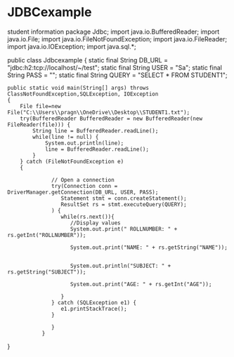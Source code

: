 # JDBCexample
student information
package Jdbc;
import java.io.BufferedReader;
import java.io.File;
import java.io.FileNotFoundException;
import java.io.FileReader;
import java.io.IOException;
import java.sql.*;


public class Jdbcexample {
	static final String DB_URL = "jdbc:h2:tcp://localhost/~/test";
	   static final String USER = "Sa";
	   static final String PASS = "";
	   static final String QUERY = "SELECT * FROM STUDENT1";
	

	public static void main(String[] args) throws ClassNotFoundException,SQLException, IOException
	{
		File file=new File("C:\\Users\\pragn\\OneDrive\\Desktop\\STUDENT1.txt");
        try(BufferedReader BufferedReader = new BufferedReader(new FileReader(file))) {
       	    String line = BufferedReader.readLine();
       	    while(line != null) {
       	        System.out.println(line);
       	        line = BufferedReader.readLine();
       	    }
       	} catch (FileNotFoundException e) 
        {
		  
			      // Open a connection
			      try(Connection conn = DriverManager.getConnection(DB_URL, USER, PASS);
			         Statement stmt = conn.createStatement();
			         ResultSet rs = stmt.executeQuery(QUERY);
			      ) {		      
			         while(rs.next()){
			            //Display values
			            System.out.print(" ROLLNUMBER: " + rs.getInt("ROLLNUMBER"));
			            
			            System.out.print("NAME: " + rs.getString("NAME"));			            
			            
			            	            
			            System.out.println("SUBJECT: " + rs.getString("SUBJECT"));
			            
			            System.out.print("AGE: " + rs.getInt("AGE"));
			            
			         }
			      } catch (SQLException e1) {
			         e1.printStackTrace();
			      }
			          
			      } 
			   }
}
